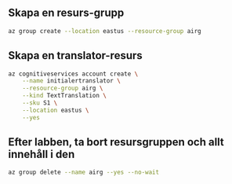 ## Skapa en resurs-grupp

```bash
az group create --location eastus --resource-group airg
```

## Skapa en translator-resurs

```bash
az cognitiveservices account create \
    --name initialertranslator \
    --resource-group airg \
    --kind TextTranslation \
    --sku S1 \
    --location eastus \
    --yes
```



## Efter labben, ta bort resursgruppen och allt innehåll i den

```bash
az group delete --name airg --yes --no-wait
```

